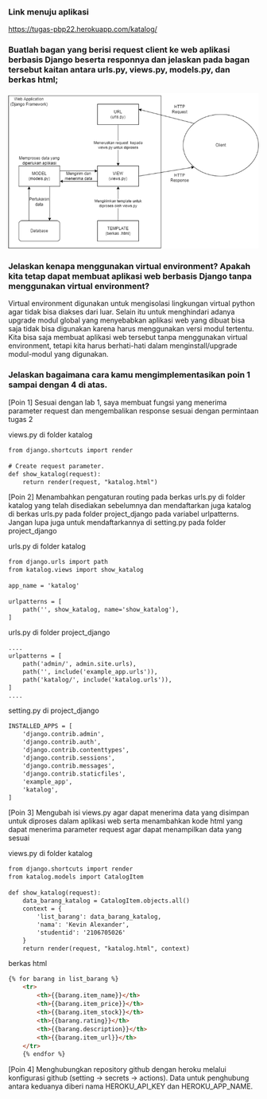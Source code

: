 ### Link menuju aplikasi

https://tugas-pbp22.herokuapp.com/katalog/

### Buatlah bagan yang berisi request client ke web aplikasi berbasis Django beserta responnya dan jelaskan pada bagan tersebut kaitan antara urls.py, views.py, models.py, dan berkas html;

![bagan](https://github.com/kevin-alex-12/tugasdua-pbp/blob/main/katalog/bagandjango.png?raw=true)

### Jelaskan kenapa menggunakan virtual environment? Apakah kita tetap dapat membuat aplikasi web berbasis Django tanpa menggunakan virtual environment?

Virtual environment digunakan untuk mengisolasi lingkungan virtual python agar tidak bisa diakses dari luar. Selain itu untuk menghindari adanya upgrade modul global yang menyebabkan aplikasi web yang dibuat bisa saja tidak bisa digunakan karena harus menggunakan versi modul tertentu. Kita bisa saja membuat aplikasi web tersebut tanpa menggunakan virtual environment, tetapi kita harus berhati-hati dalam menginstall/upgrade modul-modul yang digunakan.

### Jelaskan bagaimana cara kamu mengimplementasikan poin 1 sampai dengan 4 di atas.

[Poin 1] Sesuai dengan lab 1, saya membuat fungsi yang menerima parameter request dan mengembalikan response sesuai dengan permintaan tugas 2

views.py di folder katalog
```pyhton 
from django.shortcuts import render

# Create request parameter.
def show_katalog(request):
    return render(request, "katalog.html")
```

[Poin 2] Menambahkan pengaturan routing pada berkas urls.py di folder katalog yang telah disediakan sebelumnya dan mendaftarkan juga katalog di berkas urls.py pada folder project_django pada variabel urlpatterns. Jangan lupa juga untuk mendaftarkannya di setting.py pada folder project_django

urls.py di folder katalog
```pyhton
from django.urls import path
from katalog.views import show_katalog

app_name = 'katalog'

urlpatterns = [
    path('', show_katalog, name='show_katalog'),
]
```

urls.py di folder project_django
```pyhton
....
urlpatterns = [
    path('admin/', admin.site.urls),
    path('', include('example_app.urls')),
    path('katalog/', include('katalog.urls')),
]
....
```

setting.py di project_django
```pyhton
INSTALLED_APPS = [
    'django.contrib.admin',
    'django.contrib.auth',
    'django.contrib.contenttypes',
    'django.contrib.sessions',
    'django.contrib.messages',
    'django.contrib.staticfiles',
    'example_app',
    'katalog',
]
```

[Poin 3] Mengubah isi views.py agar dapat menerima data yang disimpan untuk diproses dalam aplikasi web serta menambahkan kode html yang dapat menerima parameter request agar dapat menampilkan data yang sesuai

views.py di folder katalog
```
from django.shortcuts import render
from katalog.models import CatalogItem

def show_katalog(request):
    data_barang_katalog = CatalogItem.objects.all()
    context = {
        'list_barang': data_barang_katalog,
        'nama': 'Kevin Alexander',
        'studentid': '2106705026'
    }
    return render(request, "katalog.html", context)
```

berkas html
```html
{% for barang in list_barang %}
    <tr>
        <th>{{barang.item_name}}</th>
        <th>{{barang.item_price}}</th>
        <th>{{barang.item_stock}}</th>
        <th>{{barang.rating}}</th>
        <th>{{barang.description}}</th>
        <th>{{barang.item_url}}</th>
    </tr>
    {% endfor %}
```

[Poin 4] Menghubungkan repository github dengan heroku melalui konfigurasi github (setting -> secrets -> actions). Data untuk penghubung antara keduanya diberi nama HEROKU_API_KEY dan HEROKU_APP_NAME.